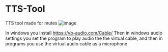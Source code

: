 # TTS-Tool
TTS tool made for mutes
![image](https://github.com/geekgarage/TTS-Tool/assets/12700648/eee4ebef-b746-430d-97e3-fc0296d6a579)

In windows you install https://vb-audio.com/Cable/
Then in windows audio settings you set the program to play audio the the virtual cable, and then in programs you use the virtual audio cable as a microphone
